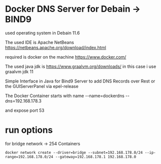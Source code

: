 
Docker DNS Server 
for Debain -> BIND9
============================================================

used operating system in Debain 11.6

The used IDE is
Apache NetBeans
https://netbeans.apache.org/download/index.html

required is docker on the machine
https://www.docker.com/

The used java jdk is
https://www.graalvm.org/downloads/
in this case i use graalvm jdk 11


Simple Interface in Java for 
Bind9 Server to add DNS Records over
Rest or the GUIServerPanel via epel-release



The Docker Container starts with name
--name=dockerdns
--dns=192.168.178.3

and expose port 53




run options
============================================================

for bridge network -> 254 Containers

`docker network create --driver=bridge --subnet=192.168.178.0/24 --ip-range=192.168.178.0/24 --gateway=192.168.178.1 192.168.178.0`



